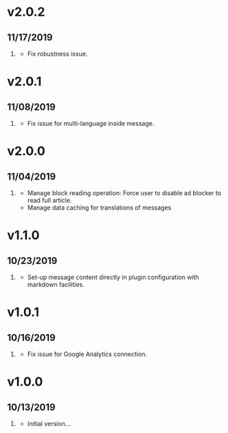 # v2.0.2
##  11/17/2019

1. [](#bugfix)
    * Fix robustness issue.

# v2.0.1
##  11/08/2019

1. [](#bugfix)
    * Fix issue for multi-language inside message.

# v2.0.0
##  11/04/2019

1. [](#improve)
    * Manage block reading operation: Force user to disable ad blocker to read full article.
    * Manage data caching for translations of messages


# v1.1.0
##  10/23/2019

1. [](#improve)
    * Set-up message content directly in plugin configuration with markdown facilities.

# v1.0.1
##  10/16/2019

1. [](#bugfix)
    * Fix issue for Google Analytics connection.

# v1.0.0
##  10/13/2019

1. [](#new)
    * Initial version...